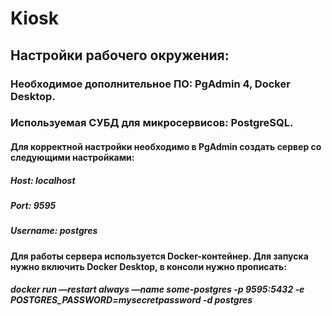# Kiosk
## Настройки рабочего окружения:
### Необходимое дополнительное ПО: PgAdmin 4, Docker Desktop.
### Используемая СУБД для микросервисов: PostgreSQL.
#### Для корректной настройки необходимо в PgAdmin создать сервер со следующими настройками:
##### Host: localhost 
##### Port: 9595
##### Username: postgres
#### Для работы сервера используется Docker-контейнер. Для запуска нужно включить Docker Desktop, в консоли нужно прописать:
##### docker run —restart always —name some-postgres -p 9595:5432 -e POSTGRES_PASSWORD=mysecretpassword -d postgres